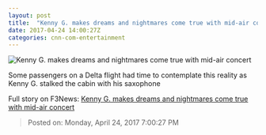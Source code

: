 ```yaml
---
layout: post
title:  "Kenny G. makes dreams and nightmares come true with mid-air concert"
date: 2017-04-24 14:00:27Z
categories: cnn-com-entertainment
---
```


![Kenny G. makes dreams and nightmares come true with mid-air concert](http://i2.cdn.cnn.com/cnnnext/dam/assets/170424092149-kenny-g-concert-delta-restricted-super-tease.jpg)

Some passengers on a Delta flight had time to contemplate this reality as Kenny G. stalked the cabin with his saxophone


Full story on F3News: [Kenny G. makes dreams and nightmares come true with mid-air concert](http://www.f3nws.com/n/JKUgWB)

> Posted on: Monday, April 24, 2017 7:00:27 PM
